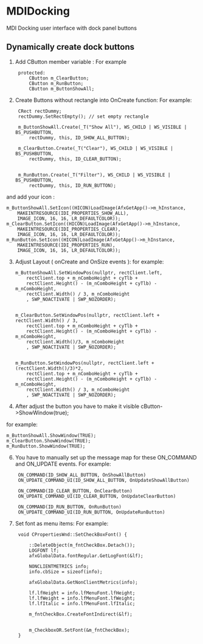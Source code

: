 # MDIDocking
MDI Docking user interface with dock panel buttons

## Dynamically create dock buttons

1) Add CButton member variable :
For example

		protected:
			CButton m_ClearButton;
			CButton m_RunButton;
			CButton m_ButtonShowAll;

2) Create Buttons without rectangle into OnCreate function:
For example:

		CRect rectDummy;
		rectDummy.SetRectEmpty(); // set empty rectangle

		m_ButtonShowAll.Create(_T("Show All"), WS_CHILD | WS_VISIBLE | BS_PUSHBUTTON,
			rectDummy, this, ID_SHOW_ALL_BUTTON);

		m_ClearButton.Create(_T("Clear"), WS_CHILD | WS_VISIBLE | BS_PUSHBUTTON,
			rectDummy, this, ID_CLEAR_BUTTON);


		m_RunButton.Create(_T("Filter"), WS_CHILD | WS_VISIBLE | BS_PUSHBUTTON,
			rectDummy, this, ID_RUN_BUTTON);

and add your icon :

	m_ButtonShowAll.SetIcon((HICON)LoadImage(AfxGetApp()->m_hInstance,
		MAKEINTRESOURCE(IDI_PROPERTIES_SHOW_ALL),
		IMAGE_ICON, 16, 16, LR_DEFAULTCOLOR));
	m_ClearButton.SetIcon((HICON)LoadImage(AfxGetApp()->m_hInstance,
		MAKEINTRESOURCE(IDI_PROPERTIES_CLEAR),
		IMAGE_ICON, 16, 16, LR_DEFAULTCOLOR));
	m_RunButton.SetIcon((HICON)LoadImage(AfxGetApp()->m_hInstance,
		MAKEINTRESOURCE(IDI_PROPERTIES_RUN),
		IMAGE_ICON, 16, 16, LR_DEFAULTCOLOR));


 3) Adjust Layout ( onCreate and OnSize events ):
 for example:

 		m_ButtonShowAll.SetWindowPos(nullptr, rectClient.left,
			rectClient.top + m_nComboHeight + cyTlb +
			rectClient.Height() - (m_nComboHeight + cyTlb) - m_nComboHeight,
			rectClient.Width() / 3, m_nComboHeight
			, SWP_NOACTIVATE | SWP_NOZORDER);


		m_ClearButton.SetWindowPos(nullptr, rectClient.left + rectClient.Width() / 3,
			rectClient.top + m_nComboHeight + cyTlb + 
			rectClient.Height() - (m_nComboHeight + cyTlb) - m_nComboHeight,
			rectClient.Width()/3, m_nComboHeight
			, SWP_NOACTIVATE | SWP_NOZORDER);


		m_RunButton.SetWindowPos(nullptr, rectClient.left + (rectClient.Width()/3)*2,
			rectClient.top + m_nComboHeight + cyTlb + 
			rectClient.Height() - (m_nComboHeight + cyTlb) - m_nComboHeight,
			rectClient.Width() / 3, m_nComboHeight
			, SWP_NOACTIVATE | SWP_NOZORDER);

5) After adjust the button you have to make it visible cButton->ShowWindow(true);

for example: 

	m_ButtonShowAll.ShowWindow(TRUE);
	m_ClearButton.ShowWindow(TRUE);
	m_RunButton.ShowWindow(TRUE);


6) You have to manually set up the message map for these ON_COMMAND and ON_UPDATE events.
For example:

		ON_COMMAND(ID_SHOW_ALL_BUTTON, OnShowAllButton)
		ON_UPDATE_COMMAND_UI(ID_SHOW_ALL_BUTTON, OnUpdateShowAllButton)

		ON_COMMAND(ID_CLEAR_BUTTON, OnClearButton)
		ON_UPDATE_COMMAND_UI(ID_CLEAR_BUTTON, OnUpdateClearButton)

		ON_COMMAND(ID_RUN_BUTTON, OnRunButton)
		ON_UPDATE_COMMAND_UI(ID_RUN_BUTTON, OnUpdateRunButton)


7) Set font as menu items:
For example:

		void CPropertiesWnd::SetCheckBoxFont() {

			::DeleteObject(m_fntCheckBox.Detach());
			LOGFONT lf;
			afxGlobalData.fontRegular.GetLogFont(&lf);

			NONCLIENTMETRICS info;
			info.cbSize = sizeof(info);

			afxGlobalData.GetNonClientMetrics(info);

			lf.lfHeight = info.lfMenuFont.lfHeight;
			lf.lfWeight = info.lfMenuFont.lfWeight;
			lf.lfItalic = info.lfMenuFont.lfItalic;

			m_fntCheckBox.CreateFontIndirect(&lf);


			m_CheckboxOR.SetFont(&m_fntCheckBox);
		}

